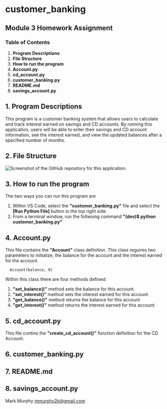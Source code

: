 # customer_banking
## Module 3 Homework Assignment
### Table of Contents
1. **Program Descriptions**
2. **File Structure**
3. **How to run the program**
4. **Account.py**
5. **cd_account.py**
6. **customer_banking.py**
7. **README.md**
8. **savings_account.py**


## 1. **Program Descriptions**

This program is a customer banking system that allows users to calculate and track interest earned on savings and CD accounts. By running this application, users will be able to enter their savings and CD account information, see the interest earned, and view the updated balances after a specified number of months.

## 2. **File Structure**

![Screenshot of the GitHub repository for this application.](https://github.com/user-attachments/assets/cb7c562e-9204-4acb-99bd-10cb85865161)


## 3. **How to run the program**

The two ways you can run this program are

1. Within VS Code, select the **"customer_banking.py"** file and select the **[Run Python File]** button in the top right side.
2. From a terminal window, run the follwoing command **"(dev)$ python customer_banking.py"**

## 4. **Account.py**

This file contains the **"Account"** class definition. This class reguires two parameters to initialize, the balance for the account and the interest earned for the account.

      Account(balance, 0)

Within this class there are four methods defined:

1. **"set_balance()"** method sets the balance for this account.
2. **"set_interest()"** method sets the interest earned for this account.
3. **"get_balance()"** method returns the balance for this account
4. **"get_interest()"** method returns the interest earned for this account. 

## 5. **cd_account.py**

This file contins the **"create_cd_account()"** function definition for the CD Account. 

## 6. **customer_banking.py**


## 7. **README.md**


## 8. **savings_account.py**






Mark Murphy mmurphy2k@gmail.com
